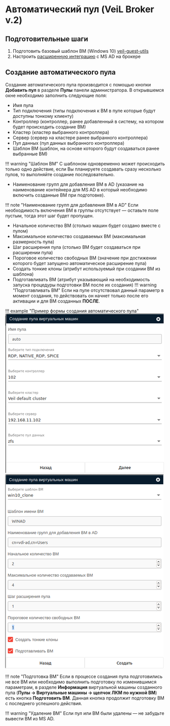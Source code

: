 # Автоматический пул (VeiL Broker v.2)

## Подготовительные шаги
1. Подготовить базовый шаблон ВМ (Windows 10) [veil-guest-utils](../vm/guest_agent.md)
1. Настроить [расширенную интеграцию](../active_directory/ad_extend.md) с MS AD на брокере

## Создание автоматического пула
Создание автоматического пула производится с помощью кнопки **Добавить пул** в разделе **Пулы** панели администратора.
В открывшемся окне необходимо заполнить следующие поля:
- Имя пула
- Тип подключения (типы подключения к ВМ в пуле которые будут доступны тонкому клиенту)
- Контроллер (контроллер, ранее добавленный в систему, на котором будет происходить создание ВМ)
- Кластер (кластер выбранного контроллера)
- Сервер (сервер на кластере ранее выбранного контроллера)
- Пул данных (пул данных выбранного контроллера)
- Шаблон ВМ (шаблон, на основе которого будут создаваться ранее выбранные ВМ)

!!! warning "Шаблон ВМ"
    С шаблоном одновременно может происходить только одно действие, если Вы планируете создавать сразу
    несколько пулов, то выполняйте создание последовательно.
  
- Наименование групп для добавления ВМ в AD (указание на наименование контейнера для MS AD в который необходимо
  включить созданные ВМ при подготовке).
  
!!! note "Наименование групп для добавления ВМ в AD"
    Если необходимость включения ВМ в группы отсутствует — оставьте поле пустым, тогда этот шаг будет пропущен.

- Начальное количество ВМ (столько машин будет создано вместе с пулом)
- Максимальное количество создаваемых ВМ (максимальная размерность пула)
- Шаг расширения пула (столько ВМ будет создаваться при расширении пула)
- Пороговое количество свободных ВМ (значение при достижении которого будет запущено автоматическое расширение пула)
- Создать тонкие клоны (атрибут используемый при создании ВМ из шаблона)
- Подготавливать ВМ (атрибут указывающий на необходимость запуска процедуры подготовки ВМ после их создания) 
!!! warning "Подготавливать ВМ"
    Если на пуле отсутствовал данный параметр в момент создания, то действовать он начнет только после его активации
    и для ВМ созданных **ПОСЛЕ**.

!!! example "Пример формы создания автоматического пула"
    ![image](../../../_assets/vdi/active_directory/autopool_prepare_1.png)
    ![image](../../../_assets/vdi/active_directory/autopool_prepare_2.png)

!!! note "Подготовка ВМ"
    Если в процессе создания пула подготовились не все ВМ или необходимо выполнить подготовку по изменившимся параметрам,
    в разделе **Информация** виртуальной машины созданного пула (**Пулы -> Виртуальные машины -> щелчок ЛКМ по нужной ВМ**)
    есть кнопка **Подготовить ВМ**. Данная кнопка продолжит подготовку ВМ с последнего успешного действия. 

!!! warning "Удаление ВМ"
    Если пул или ВМ были удалены — не забудьте вывести ВМ из MS AD.    